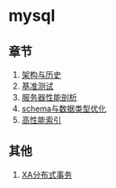 # mysql

## 章节
1. [架构与历史](doc/第一章MySQL架构.md)
2. [基准测试]()
3. [服务器性能剖析]()
4. [schema与数据类型优化](doc/第四章Schema与数据类型优化.md)
5. [高性能索引](doc/第五章索引.md)

## 其他
1. [XA分布式事务](doc/JTA事务相关博客.md)
